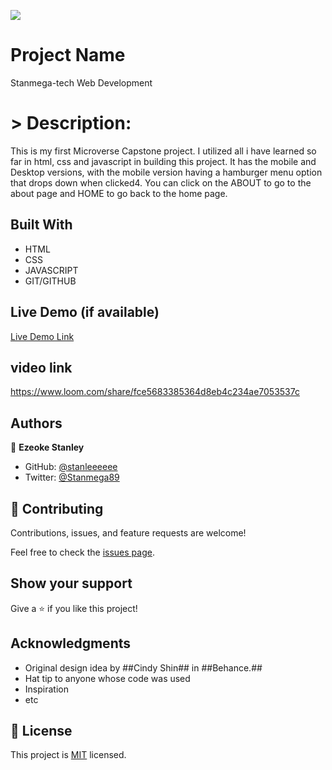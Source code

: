 ![](https://img.shields.io/badge/Microverse-blueviolet)

# Project Name
  Stanmega-tech Web Development

# > Description:
This is my first Microverse Capstone project. I utilized all i have learned so far in html, css and javascript in building this project. It has the mobile and Desktop versions, with the mobile version having a hamburger menu option that drops down when clicked4. You can click on the ABOUT to go to the about page and HOME to go back to the home page.


## Built With

- HTML
- CSS
- JAVASCRIPT
- GIT/GITHUB

## Live Demo (if available)

[Live Demo Link](https://livedemo.com)

## video link
https://www.loom.com/share/fce5683385364d8eb4c234ae7053537c

## Authors

👤 **Ezeoke Stanley**

- GitHub: [@stanleeeeee](https://github.com/stanleeeeee)
- Twitter: [@Stanmega89](https://twitter.com/Stanmega89)


## 🤝 Contributing

Contributions, issues, and feature requests are welcome!

Feel free to check the [issues page](../../issues/).

## Show your support

Give a ⭐️ if you like this project!

## Acknowledgments

- Original design idea by ##Cindy Shin## in ##Behance.##
- Hat tip to anyone whose code was used
- Inspiration
- etc

## 📝 License

This project is [MIT](./MIT.md) licensed.
